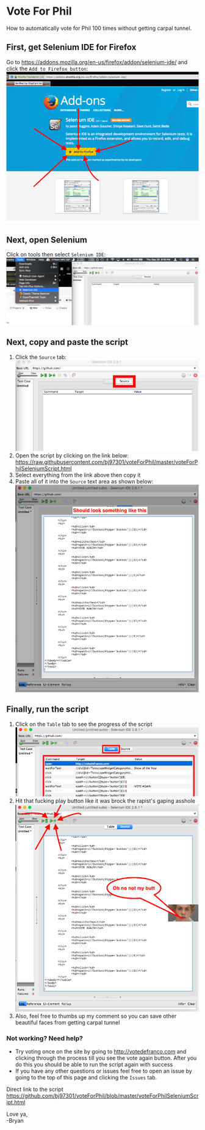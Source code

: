 # Vote For Phil
How to automatically vote for Phil 100 times without getting carpal tunnel.

## First, get Selenium IDE for Firefox
Go to https://addons.mozilla.org/en-us/firefox/addon/selenium-ide/ and click the `Add to Firefox button`:<BR>
![your internet may suxzor](./images/addToFF.png)
## Next, open Selenium
Click on tools then select `Selenium IDE`:<BR>
![your internet may suxzor](./images/tools.png)
## Next, copy and paste the script
1.  Click the `Source` tab:<BR>
![your internet may suxzor](./images/srcTab.png)
2.  Open the script by clicking on the link below:<BR> https://raw.githubusercontent.com/bj97301/voteForPhil/master/voteForPhilSeleniumScript.html
3.  Select everything from the link above then copy it
4.  Paste all of it into the `Source` text area as shown below:
![your internet may suxzor](./images/srcTabPaste.png)<BR>

## Finally, run the script
1. Click on the `Table` tab to see the progress of the script<BR>
![your internet may suxzor](./images/tableTab.png)<BR>
2. Hit that fucking play button like it was brock the rapist's gaping asshole<BR>
![your internet may suxzor](./images/runButton.png)<BR>
3. Also, feel free to thumbs up my comment so you can save other beautiful faces from getting carpal tunnel


### Not working?  Need help?
* Try voting once on the site by going to http://votedefranco.com and clicking through the process till you see the vote again button.  After you do this you should be able to run the script again with success<BR>
* If you have any other questions or issues feel free to open an issue by going to the top of this page and clicking the `Issues` tab.  

Direct link to the script<BR>
https://github.com/bj97301/voteForPhil/blob/master/voteForPhilSeleniumScript.html

Love ya,<BR>
   -Bryan
